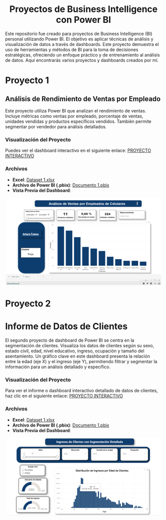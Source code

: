 <div align="center">
 
# Proyectos de Business Intelligence con Power BI

</div>
 
Este repositorio fue creado para proyectos de Business Intelligence (BI) personal utilizando Power BI. El objetivo es aplicar técnicas de análisis y visualización de datos a través de dashboards. Este proyecto demuestra el uso de herramientas y métodos de BI para la toma de decisiones estratégicas, ofreciendo un enfoque práctico y de entrenamiento al análisis de datos. Aquí encontrarás varios proyectos y dashboards creados por mí.

# Proyecto 1 
## Análisis de Rendimiento de Ventas por Empleado
Este proyecto utiliza Power BI que analizan el rendimiento de ventas. Incluye métricas como ventas por empleado, porcentaje de ventas, unidades vendidas y productos específicos vendidos. También permite segmentar por vendedor para análisis detallados.

### Visualización del Proyecto
Puedes ver el dashboard interactivo en el siguiente enlace: [PROYECTO INTERACTIVO](https://app.powerbi.com/view?r=eyJrIjoiOGE1ZTRkYzEtMTY5OC00NzQyLWJkZWYtMTJlOGUyOGZjMzRmIiwidCI6IjBmNzg1NDlkLTNlZWMtNDNhZi1iNTZhLTZmN2IwNDJkNmM5YSIsImMiOjR9)

### Archivos 
- **Excel**: [Dataset 1.xlsx](https://github.com/edinvalle/PortafolioPowerBI/blob/main/Dataset%201.xlsx)
- **Archivo de Power BI (.pbix)**: [Documento 1.pbix](https://github.com/edinvalle/PortafolioPowerBI/blob/main/Dashboard%201.pbix)
- **Vista Previa del Dashboard**:
<div align="center">
  <img src="https://github.com/edinvalle/PortafolioPowerBI/blob/main/Imagen%201..png" alt="Texto alternativo" width="500">
</div>

# Proyecto 2
# Informe de Datos de Clientes
El segundo proyecto de dashboard de Power BI se centra en la segmentación de clientes. Visualiza los datos de clientes según su sexo, estado civil, edad, nivel educativo, ingreso, ocupación y tamaño del asentamiento. Un gráfico clave en este dashboard presenta la relación entre la edad (eje X) y el ingreso (eje Y), permitiendo filtrar y segmentar la información para un análisis detallado y específico.

### Visualización del Proyecto
Para ver el informe o dashboard interactivo detallado de datos de clientes, haz clic en el siguiente enlace: [PROYECTO INTERACTIVO](https://app.powerbi.com/view?r=eyJrIjoiZTI3YzVhNTAtMmI1MC00NTdjLWExMjgtODc4ZDJhMmVhZGQ4IiwidCI6IjBmNzg1NDlkLTNlZWMtNDNhZi1iNTZhLTZmN2IwNDJkNmM5YSIsImMiOjR9)

### Archivos 
- **Excel**: [Dataset 1.xlsx](https://github.com/edinvalle/PortafolioPowerBI/blob/main/Dataset%202.xlsx)
- **Archivo de Power BI (.pbix)**: [Documento 1.pbix](https://github.com/edinvalle/PortafolioPowerBI/blob/main/Dashboard%20%202.pbix)
- **Vista Previa del Dashboard**:
<div align="center">
  <img src="https://github.com/edinvalle/PortafolioPowerBI/blob/main/Imagen%202.png" alt="Texto alternativo" width="500">
</div>






